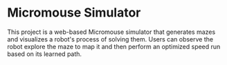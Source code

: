# Micromouse Simulator

This project is a web-based Micromouse simulator that generates mazes and visualizes a robot's process of solving them. Users can observe the robot explore the maze to map it and then perform an optimized speed run based on its learned path.
